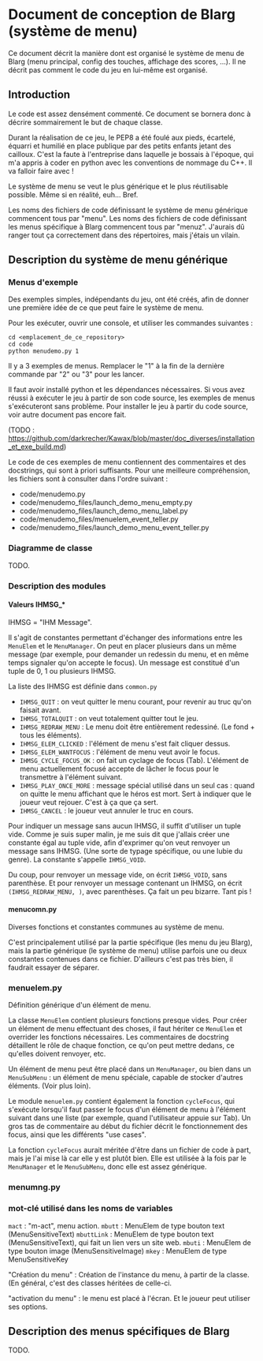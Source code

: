 # Document de conception de Blarg (système de menu) #

Ce document décrit la manière dont est organisé le système de menu de Blarg (menu principal, config des touches, affichage des scores, ...). Il ne décrit pas comment le code du jeu en lui-même est organisé.

## Introduction ##

Le code est assez densément commenté. Ce document se bornera donc à décrire sommairement le but de chaque classe.

Durant la réalisation de ce jeu, le PEP8 a été foulé aux pieds, écartelé, équarri et humilié en place publique par des petits enfants jetant des cailloux. C'est la faute à l'entreprise dans laquelle je bossais à l'époque, qui m'a appris à coder en python avec les conventions de nommage du C++. Il va falloir faire avec !

Le système de menu se veut le plus générique et le plus réutilisable possible. Même si en réalité, euh... Bref.

Les noms des fichiers de code définissant le système de menu générique commencent tous par "menu". Les noms des fichiers de code définissant les menus spécifique à Blarg commencent tous par "menuz". J'aurais dû ranger tout ça correctement dans des répertoires, mais j'étais un vilain.

## Description du système de menu générique ##

### Menus d'exemple ###

Des exemples simples, indépendants du jeu, ont été créés, afin de donner une première idée de ce que peut faire le système de menu.

Pour les exécuter, ouvrir une console, et utiliser les commandes suivantes :

    cd <emplacement_de_ce_repository>
    cd code
    python menudemo.py 1

Il y a 3 exemples de menus. Remplacer le "1" à la fin de la dernière commande par "2" ou "3" pour les lancer.

Il faut avoir installé python et les dépendances nécessaires. Si vous avez réussi à exécuter le jeu à partir de son code source, les exemples de menus s'exécuteront sans problème. Pour installer le jeu à partir du code source, voir autre document pas encore fait.

(TODO : https://github.com/darkrecher/Kawax/blob/master/doc_diverses/installation_et_exe_build.md)

Le code de ces exemples de menu contiennent des commentaires et des docstrings, qui sont à priori suffisants. Pour une meilleure compréhension, les fichiers sont à consulter dans l'ordre suivant :
 - code/menudemo.py
 - code/menudemo_files/launch_demo_menu_empty.py
 - code/menudemo_files/launch_demo_menu_label.py
 - code/menudemo_files/menuelem_event_teller.py
 - code/menudemo_files/launch_demo_menu_event_teller.py

### Diagramme de classe ###

TODO.

### Description des modules ###

#### Valeurs IHMSG_* ####

IHMSG = "IHM Message".

Il s'agit de constantes permettant d'échanger des informations entre les `MenuElem` et le `MenuManager`. On peut en placer plusieurs dans un même message (par exemple, pour demander un redessin du menu, et en même temps signaler qu'on accepte le focus). Un message est constitué d'un tuple de 0, 1 ou plusieurs IHMSG.

La liste des IHMSG est définie dans `common.py`

 - `IHMSG_QUIT` : on veut quitter le menu courant, pour revenir au truc qu'on faisait avant.
 - `IHMSG_TOTALQUIT` : on veut totalement quitter tout le jeu.
 - `IHMSG_REDRAW_MENU` : Le menu doit être entièrement redessiné. (Le fond + tous les éléments).
 - `IHMSG_ELEM_CLICKED` : l'élément de menu s'est fait cliquer dessus.
 - `IHMSG_ELEM_WANTFOCUS` : l'élément de menu veut avoir le focus.
 - `IHMSG_CYCLE_FOCUS_OK` : on fait un cyclage de focus (Tab). L'élément de menu actuellement focusé accepte de lâcher le focus pour le transmettre à l'élément suivant.
 - `IHMSG_PLAY_ONCE_MORE` : message spécial utilisé dans un seul cas : quand on quitte le menu affichant que le héros est mort. Sert à indiquer que le joueur veut rejouer. C'est à ça que ça sert.
 - `IHMSG_CANCEL` : le joueur veut annuler le truc en cours.

Pour indiquer un message sans aucun IHMSG, il suffit d'utiliser un tuple vide. Comme je suis super malin, je me suis dit que j'allais créer une constante égal au tuple vide, afin d'exprimer qu'on veut renvoyer un message sans IHMSG. (Une sorte de typage spécifique, ou une lubie du genre). La constante s'appelle `IHMSG_VOID`.

Du coup, pour renvoyer un message vide, on écrit `IHMSG_VOID`, sans parenthèse. Et pour renvoyer un message contenant un IHMSG, on écrit `(IHMSG_REDRAW_MENU, )`, avec parenthèses. Ça fait un peu bizarre. Tant pis !

#### menucomn.py ####

Diverses fonctions et constantes communes au système de menu.

C'est principalement utilisé par la partie spécifique (les menu du jeu Blarg), mais la partie générique (le système de menu) utilise parfois une ou deux constantes contenues dans ce fichier. D'ailleurs c'est pas très bien, il faudrait essayer de séparer.

### menuelem.py ###

Définition générique d'un élément de menu.

La classe `MenuElem` contient plusieurs fonctions presque vides. Pour créer un élément de menu effectuant des choses, il faut hériter ce `MenuElem` et overrider les fonctions nécessaires. Les commentaires de docstring détaillent le rôle de chaque fonction, ce qu'on peut mettre dedans, ce qu'elles doivent renvoyer, etc.

Un élément de menu peut être placé dans un `MenuManager`, ou bien dans un `MenuSubMenu` : un élément de menu spéciale, capable de stocker d'autres éléments. (Voir plus loin).

Le module `menuelem.py` contient également la fonction `cycleFocus`, qui s'exécute lorsqu'il faut passer le focus d'un élément de menu à l'élément suivant dans une liste (par exemple, quand l'utilisateur appuie sur Tab). Un gros tas de commentaire au début du fichier décrit le fonctionnement des focus, ainsi que les différents "use cases".

La fonction `cycleFocus` aurait méritée d'être dans un fichier de code à part, mais je l'ai mise là car elle y est plutôt bien. Elle est utilisée à la fois par le `MenuManager` et le `MenuSubMenu`, donc elle est assez générique.

### menumng.py ###

### mot-clé utilisé dans les noms de variables ###

`mact` : "m-act", menu action.
`mbutt` : MenuElem de type bouton text (MenuSensitiveText)
`mbuttLink` : MenuElem de type bouton text (MenuSensitiveText), qui fait un lien vers un site web.
`mbuti` : MenuElem de type bouton image (MenuSensitiveImage)
`mkey` : MenuElem de type MenuSensitiveKey

"Création du menu" : Création de l'instance du menu, à partir de la classe.
(En général, c'est des classes héritées de celle-ci.

"activation du menu" : le menu est placé à l'écran. Et le joueur peut utiliser ses options.

## Description des menus spécifiques de Blarg ##

TODO.

